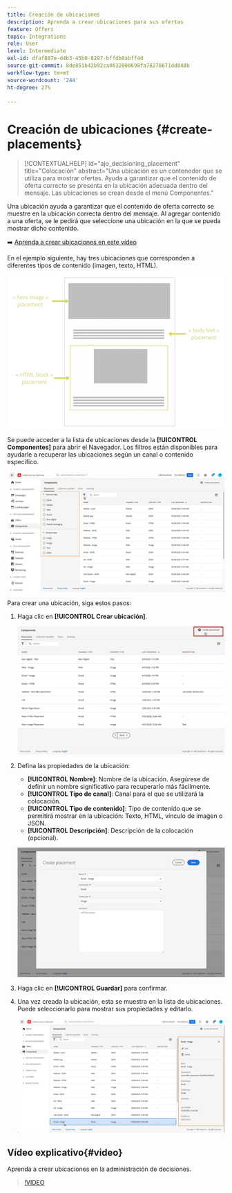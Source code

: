 ```yaml
---
title: Creación de ubicaciones
description: Aprenda a crear ubicaciones para sus ofertas
feature: Offers
topic: Integrations
role: User
level: Intermediate
exl-id: dfaf887e-d4b3-45b0-8297-bffdb0abff4d
source-git-commit: 8de851b42b92ca4632000698fa78278671dd848b
workflow-type: tm+mt
source-wordcount: '244'
ht-degree: 27%

---
```


# Creación de ubicaciones {#create-placements}

>[!CONTEXTUALHELP]
>id="ajo_decisioning_placement"
>title="Colocación"
>abstract="Una ubicación es un contenedor que se utiliza para mostrar ofertas. Ayuda a garantizar que el contenido de oferta correcto se presenta en la ubicación adecuada dentro del mensaje. Las ubicaciones se crean desde el menú Componentes."

Una ubicación ayuda a garantizar que el contenido de oferta correcto se muestre en la ubicación correcta dentro del mensaje. Al agregar contenido a una oferta, se le pedirá que seleccione una ubicación en la que se pueda mostrar dicho contenido.

➡️ [Aprenda a crear ubicaciones en este vídeo](#video)

En el ejemplo siguiente, hay tres ubicaciones que corresponden a diferentes tipos de contenido (imagen, texto, HTML).

![](../assets/offers_placement_schema.png)

Se puede acceder a la lista de ubicaciones desde la **[!UICONTROL Componentes]** para abrir el Navegador. Los filtros están disponibles para ayudarle a recuperar las ubicaciones según un canal o contenido específico.

![](../assets/placements_filter.png)

Para crear una ubicación, siga estos pasos:

1. Haga clic en **[!UICONTROL Crear ubicación]**.

   ![](../assets/offers_placement_creation.png)

1. Defina las propiedades de la ubicación:

   * **[!UICONTROL Nombre]**: Nombre de la ubicación. Asegúrese de definir un nombre significativo para recuperarlo más fácilmente.
   * **[!UICONTROL Tipo de canal]**: Canal para el que se utilizará la colocación.
   * **[!UICONTROL Tipo de contenido]**: Tipo de contenido que se permitirá mostrar en la ubicación: Texto, HTML, vínculo de imagen o JSON.
   * **[!UICONTROL Descripción]**: Descripción de la colocación (opcional).

   ![](../assets/offers_placement_creation_properties.png)

1. Haga clic en **[!UICONTROL Guardar]** para confirmar.

1. Una vez creada la ubicación, esta se muestra en la lista de ubicaciones. Puede seleccionarlo para mostrar sus propiedades y editarlo.

   ![](../assets/placement_created.png)

## Vídeo explicativo{#video}

Aprenda a crear ubicaciones en la administración de decisiones.

>[!VIDEO](https://video.tv.adobe.com/v/329372?quality=12)

